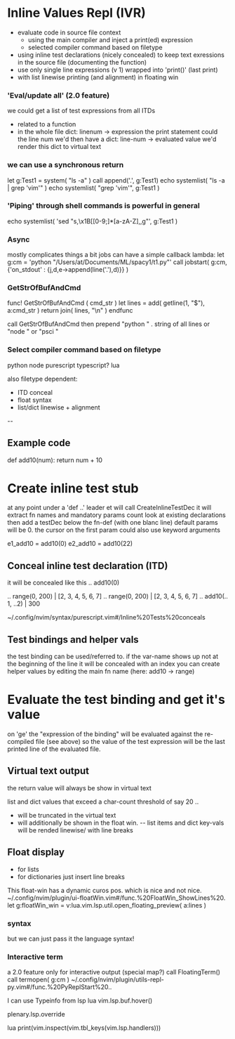 
# Inline Values Repl (IVR)
- evaluate code in source file context
  - using the main compiler and inject a print(ed) expression
  - selected compiler command based on filetype
- using inline test declarations (nicely concealed)
  to keep text exressions in the source file (documenting the function)
- use only single line expressions (v 1) wrapped into 'print()' (last print)
- with list linewise printing (and alignment) in floating win

### 'Eval/update all' (2.0 feature)
we could get a list of test expressions from all ITDs
- related to a function
- in the whole file
dict: linenum -> expression
the print statement could the line num
we'd then have a dict: line-num -> evaluated value
we'd render this dict to virtual text

### we can use a synchronous return
let g:Test1 = system( "ls -a" )
call append('.', g:Test1)
echo systemlist( "ls -a | grep 'vim'" )
echo systemlist( "grep 'vim'", g:Test1 )

### 'Piping' through shell commands is powerful in general
echo systemlist( 'sed "s,\x1B\[[0-9;]*[a-zA-Z],,g"', g:Test1 )

### Async
mostly complicates things a bit
jobs can have a simple callback lambda:
let g:cm = 'python "/Users/at/Documents/ML/spacy1/t1.py"'
call jobstart( g:cm, {'on_stdout' : {j,d,e->append(line('.'),d)}} )

### GetStrOfBufAndCmd
func! GetStrOfBufAndCmd ( cmd_str )
  let lines = add( getline(1, "$"), a:cmd_str )
  return join( lines, "\n" )
endfunc

call GetStrOfBufAndCmd
then prepend "python " . string of all lines
or "node " or "psci "

### Select compiler command based on filetype
python
node
purescript
typescript?
lua

also filetype dependent:
- ITD conceal
- float syntax
- list/dict linewise + alignment


--

## Example code
def add10(num):
    return num + 10

# Create inline test stub
at any point under a 'def ..'
  leader et will call CreateInlineTestDec
  it will extract fn names and mandatory params count
    look at existing declarations
  then add a testDec below the fn-def (with one blanc line)
  default params will be 0. the cursor on the first param
    could also use keyword arguments

e1_add10 = add10(0)
e2_add10 = add10(22)

## Conceal inline test declaration (ITD)
it will be concealed like this
‥ add10(0)

‥ range(0, 200)  | [2, 3, 4, 5, 6, 7]
‥ range(0, 200)  | [2, 3, 4, 5, 6, 7]
‥ add10(‥1, ‥2)  | 300

~/.config/nvim/syntax/purescript.vim#/Inline%20Tests%20conceals
## Test bindings and helper vals
the test binding can be used/referred to.
  if the var-name shows up not at the beginning of the line it will be concealed with an index
you can create helper values by editing the main fn name (here: add10 -> range)

# Evaluate the test binding and get it's value
on 'ge' the "expression of the binding" will be evaluated against the re-compiled file (see above)
so the value of the test expression will be the last printed line of the evaluated file.


## Virtual text output
the return value will always be show in virtual text

list and dict values that exceed a char-count threshold of say 20 ..
- will be truncated in the virtual text
- will additionally be shown in the float win.
-- list items and dict key-vals will be rended linewise/ with line breaks

## Float display
- for lists
- for dictionaries
just insert line breaks

This float-win has a dynamic curos pos. which is nice and not nice. ~/.config/nvim/plugin/ui-floatWin.vim#/func.%20FloatWin_ShowLines%20.
let g:floatWin_win = v:lua.vim.lsp.util.open_floating_preview( a:lines )

### syntax
but we can just pass it the language syntax!

### Interactive term
a 2.0 feature
only for interactive output (special map?)
call FloatingTerm()
call termopen( g:cm )
~/.config/nvim/plugin/utils-repl-py.vim#/func.%20PyReplStart%20..


I can use Typeinfo from lsp
lua vim.lsp.buf.hover()

plenary.lsp.override

lua print(vim.inspect(vim.tbl_keys(vim.lsp.handlers)))





